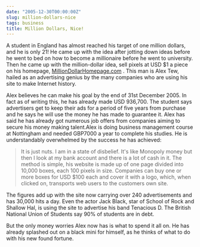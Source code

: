 ```yaml
---
date: "2005-12-30T00:00:00Z"
slug: million-dollars-nice
tags: business
title: Million Dollars, Nice!
---
```


A student in England has almost reached his target of one million dollars,
and he is only 21! He came up with the idea after jotting down ideas before he
went to bed on how to become a millionaire before he went to university.  Then
he came up with the million-dollar idea, sell pixels at USD $1 a piece  on his
homepage, [MillionDollarHomepage.com][MDH] . This man is Alex Tew, hailed as
an advertising genius by the many companies who are using his site to  make
Internet history.

Alex believes he can make his goal by the end of 31st December 2005.  In fact
as of writing this, he has already made USD 936,700. The student says
advertisers get to keep their ads for a period of five years from  purchase
and he says he will use the money he has made to guarantee it. Alex has said
he has already got numerous job offers from companies aiming to secure his
money making talent.Alex is doing business management course at Nottingham and
needed GBP7000 a year to complete his studies.  He is understandably
overwhelmed by the success he has achieved:

>It is just nuts. I am in a state of disbelief. It's like 
>Monopoly money but then I look at my bank account and there is a lot of 
>cash in it. The method is simple, his website is made up of one page 
>divided into 10,000 boxes, each 100 pixels in size. Companies can buy 
>one or more boxes for USD $100 each and cover it with a logo, which, 
>when clicked on, transports web users to the customers own site. 

The figures add up with the site now carrying over 240 advertisements  and has
30,000 hits a day. Even the actor Jack Black, star of School of  Rock and
Shallow Hal, is using the site to advertise his band Tenacious D. The British
National Union of Students say 90% of students are in debt.

But the only money worries Alex now has is what to spend it all on. He has
already splashed out on a black mini for himself, as he thinks of what to do
with his new found fortune.

[MDH]: http://www.milliondollarhomepage.com
